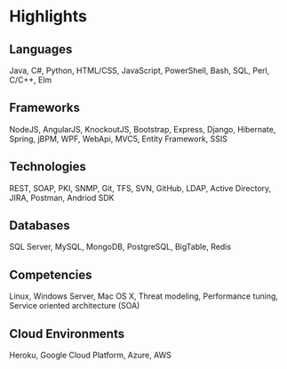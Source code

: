 ---
---

# Highlights

## Languages

Java, C#, Python, HTML/CSS, JavaScript, PowerShell, Bash, SQL, Perl, C/C++, Elm

## Frameworks

NodeJS, AngularJS, KnockoutJS, Bootstrap, Express, Django, Hibernate, Spring, jBPM, WPF, WebApi, MVC5, Entity Framework, SSIS

## Technologies

REST, SOAP, PKI, SNMP, Git, TFS, SVN, GitHub, LDAP, Active Directory, JIRA, Postman, Andriod SDK

## Databases

SQL Server, MySQL, MongoDB, PostgreSQL, BigTable, Redis

## Competencies

Linux, Windows Server, Mac OS X, Threat modeling, Performance tuning, Service oriented architecture (SOA)

## Cloud Environments

Heroku, Google Cloud Platform, Azure, AWS
